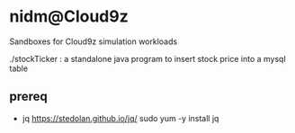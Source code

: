 # nidm@Cloud9z

Sandboxes for Cloud9z simulation workloads

./stockTicker : a standalone java program to insert stock price into a mysql table  

## prereq

* jq https://stedolan.github.io/jq/
	sudo yum -y install jq




